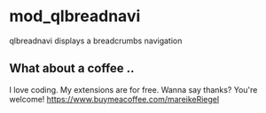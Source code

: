 # mod_qlbreadnavi

qlbreadnavi displays a breadcrumbs navigation

## What about a coffee ..

I love coding. My extensions are for free. Wanna say thanks? You're welcome! 
<https://www.buymeacoffee.com/mareikeRiegel>
